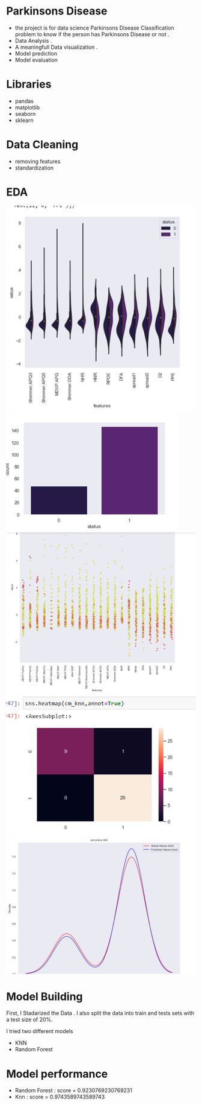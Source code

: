 # Parkinsons Disease
* the project is for data science Parkinsons Disease Classification problem to know if the person has Parkinsons Disease or not  .
* Data Analysis .
* A meaningfull Data visualization .
* Model prediction
* Model evaluation

# Libraries
* pandas  
* matplotlib 
* seaborn 
* sklearn

# Data Cleaning
* removing features 
* standardization 

# EDA
![](https://github.com/AhmedKKhalid/Parkinsons-Disease-/blob/main/ScreenShot/5.PNG) ![](https://github.com/AhmedKKhalid/Parkinsons-Disease-/blob/main/ScreenShot/4.PNG)
![](https://github.com/AhmedKKhalid/Parkinsons-Disease-/blob/main/ScreenShot/3.PNG) ![](https://github.com/AhmedKKhalid/Parkinsons-Disease-/blob/main/ScreenShot/2.PNG)
![](https://github.com/AhmedKKhalid/Parkinsons-Disease-/blob/main/ScreenShot/1.PNG)
# Model Building
First, I Stadarized the Data . I also split the data into train and tests sets with a test size of 20%.

I tried two different models 
 * KNN 
 * Random Forest 

# Model performance
 * Random Forest : score = 0.9230769230769231
 * Knn : score = 0.9743589743589743

